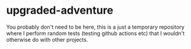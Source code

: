 # upgraded-adventure

You probably don't need to be here, this is a just a temporary repository where I perform
random tests (testing github actions etc) that I wouldn't otherwise do with other projects.
